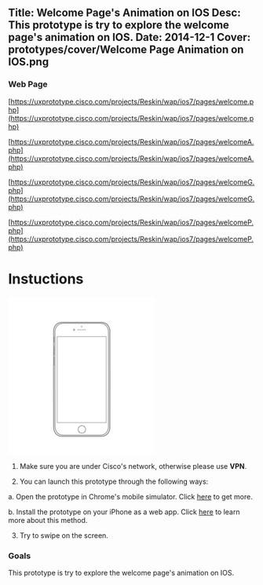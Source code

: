 Title: Welcome Page's Animation on IOS
Desc: This prototype is try to explore the welcome page's animation on IOS.
Date: 2014-12-1
Cover: prototypes/cover/Welcome Page Animation on IOS.png
---

### Web Page

[https://uxprototype.cisco.com/projects/Reskin/wap/ios7/pages/welcome.php](https://uxprototype.cisco.com/projects/Reskin/wap/ios7/pages/welcome.php)

[https://uxprototype.cisco.com/projects/Reskin/wap/ios7/pages/welcomeA.php](https://uxprototype.cisco.com/projects/Reskin/wap/ios7/pages/welcomeA.php)

[https://uxprototype.cisco.com/projects/Reskin/wap/ios7/pages/welcomeG.php](https://uxprototype.cisco.com/projects/Reskin/wap/ios7/pages/welcomeG.php)

[https://uxprototype.cisco.com/projects/Reskin/wap/ios7/pages/welcomeP.php](https://uxprototype.cisco.com/projects/Reskin/wap/ios7/pages/welcomeP.php)

# Instuctions 
![mobile](../../../img_data/prototypes/Mobile-2x.png)

1) Make sure you are under Cisco's network, otherwise please use **VPN**.

2) You can launch this prototype through the following ways: 

a. Open the prototype in Chrome's mobile simulator. Click [here](../guide/chrome's-mobile-simulator.html) to get more.

b. Install the prototype on your iPhone as a web app. Click [here](../guide/install-web-app.html) to learn more about this method.

3) Try to swipe on the screen.

### Goals	
This prototype is try to explore the welcome page's animation on IOS.

